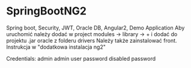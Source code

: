 # SpringBootNG2
Spring boot, Security, JWT, Oracle DB, Angular2, Demo Application
Aby uruchomić należy dodać w project modules -> library -> + i dodać do projektu .jar oracle z folderu drivers
Należy także zainstalować front. Instrukcja w "dodatkowa instalacja ng2"

Credentials:
admin admin
user password
disabled password
